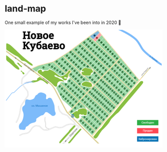 # land-map

One small example of my works I've been into in 2020 🤪

<a href="https://neugomonov.github.io/land-map/" rel="sample text">![](show.png)</a>

